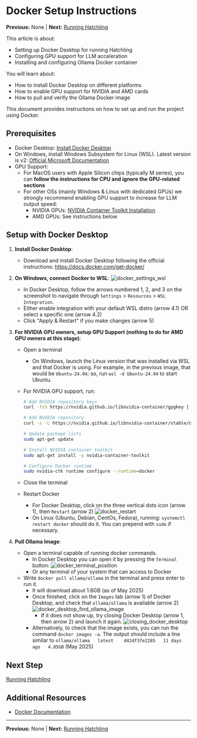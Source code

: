 # Docker Setup Instructions

**Previous:** None | **Next:** [Running Hatchling](./running_hatchling.md)

This article is about:
- Setting up Docker Desktop for running Hatchling
- Configuring GPU support for LLM acceleration
- Installing and configuring Ollama Docker container

You will learn about:
- How to install Docker Desktop on different platforms
- How to enable GPU support for NVIDIA and AMD cards
- How to pull and verify the Ollama Docker image

This document provides instructions on how to set up and run the project using Docker.

## Prerequisites

- Docker Desktop: [Install Docker Desktop](https://docs.docker.com/get-docker/)
- On Windows, install Windows Subsystem for Linux (WSL). Latest version is v2: [Official Microsoft Documentation](https://learn.microsoft.com/en-us/windows/wsl/install)
- GPU Support:
  - For MacOS users with Apple Silicon chips (typically M series), you can **follow the instructions for CPU and ignore the GPU-related sections**
  - For other OSs (mainly Windows & Linux with dedicated GPUs) we strongly recommend enabling GPU support to increase for LLM output speed:
    - NVIDIA GPUs: [NVIDIA Container Toolkit Installation](https://docs.nvidia.com/datacenter/cloud-native/container-toolkit/latest/install-guide.html)
    - AMD GPUs: See instructions below

## Setup with Docker Desktop

1. **Install Docker Desktop**:
   - Download and install Docker Desktop following the official instructions: https://docs.docker.com/get-docker/

2. **On Windows, connect Docker to WSL**:
   ![docker_settings_wsl](../../../../../resources/images/docker-setup/docker_settings_position.png)
   - In Docker Desktop, follow the arrows numbered 1, 2, and 3 on the screenshot to navigate through `Settings` > `Resources` > `WSL Integration`.
   - Either enable integration with your default WSL distro (arrow 4.1) OR select a specific one (arrow 4.2)
   - Click "Apply & Restart" if you make changes (arrow 5)

3. **For NVIDIA GPU owners, setup GPU Support (nothing to do for AMD GPU owners at this stage)**:
   - Open a terminal
     - On Windows, launch the Linux version that was installed via WSL and that Docker is using. For example, in the previous image, that would be `Ubuntu-24.04`; so, run `wsl -d Ubuntu-24.04` to start Ubuntu.
   - For NVIDIA GPU support, run:

     ```bash
     # Add NVIDIA repository keys
     curl -fsS https://nvidia.github.io/libnvidia-container/gpgkey | sudo gpg --dearmor -o /usr/share/keyrings/nvidia-container-toolkit-keyring.gpg
     
     # Add NVIDIA repository
     curl -s -L https://nvidia.github.io/libnvidia-container/stable/deb/nvidia-container-toolkit.list | sed 's#deb https://#deb [signed-by=/usr/share/keyrings/nvidia-container-toolkit-keyring.gpg] https://#g' | sudo tee /etc/apt/sources.list.d/nvidia-container-toolkit.list
     
     # Update package lists
     sudo apt-get update
     
     # Install NVIDIA container toolkit
     sudo apt-get install -y nvidia-container-toolkit
     
     # Configure Docker runtime
     sudo nvidia-ctk runtime configure --runtime=docker
     ```

   - Close the terminal
   - Restart Docker
     - For Docker Desktop, click on the three vertical dots icon (arrow 1), then `Restart` (arrow 2)
   ![docker_restart](../../../resources/images/docker-setup/docker_restart_large.png)
     - On Linux (Ubuntu, Debian, CentOs, Fedora), running: `systemctl restart docker` should do it. You can prepend with `sudo` if necessary.

4. **Pull Ollama Image**:
   - Open a terminal capable of running docker commands.
     - In Docker Desktop you can open it by pressing the `Terminal` button:
     ![docker_terminal_position](../../../resources/images/docker-setup/docker_terminal_position.png)
     - Or any terminal of your system that can access to Docker
   - Write `docker pull ollama/ollama` in the terminal and press enter to run it.
     - It will download about 1.6GB (as of May 2025)
     - Once finished, click on the `Images` tab (arrow 1) of Docker Desktop, and check that `ollama/ollama` is available (arrow 2)
       ![docker_desktop_find_ollama_image](../../../resources/images/docker-setup/docker_find_image.png)
       - If it does not show up, try closing Docker Desktop (arrow 1, then arrow 2) and launch it again.
       ![closing_docker_desktop](../../../resources/images/docker-setup/docker_quit_large.png)
     - Alternatively, to check that the image exists, you can run the command `docker images -a`. The output should include a line similar to `ollama/ollama   latest    d42df3fe2285   11 days ago   4.85GB` (May 2025)

## Next Step

[Running Hatchling](./running_hatchling.md)

## Additional Resources

- [Docker Documentation](https://docs.docker.com/)

---

**Previous:** None | **Next:** [Running Hatchling](./running_hatchling.md)